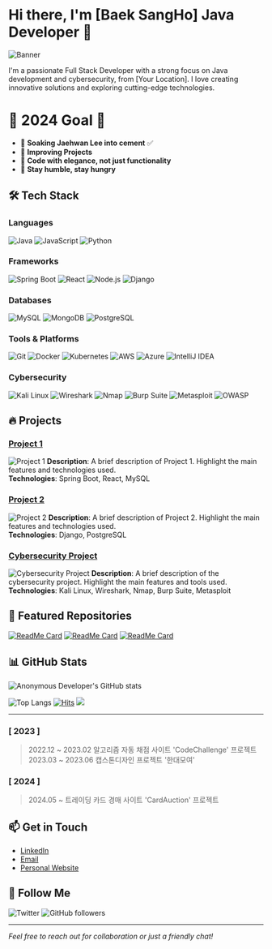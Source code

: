# Hi there, I'm [Baek SangHo] Java Developer 👋

![Banner](https://your-image-url.com/banner.png)

I'm a passionate Full Stack Developer with a strong focus on Java development and cybersecurity, from [Your Location]. I love creating innovative solutions and exploring cutting-edge technologies.

# 👋 2024 Goal 👋
- 🤗 **Soaking Jaehwan Lee into cement** ✅
- 🌱 **Improving Projects**
- 🌹 **Code with elegance, not just functionality**
- 💖 **Stay humble, stay hungry**

## 🛠️ Tech Stack

### Languages
![Java](https://img.shields.io/badge/-Java-007396?style=flat-square&logo=java&logoColor=white)
![JavaScript](https://img.shields.io/badge/-JavaScript-F7DF1E?style=flat-square&logo=javascript&logoColor=black)
![Python](https://img.shields.io/badge/-Python-3776AB?style=flat-square&logo=python&logoColor=white)

### Frameworks
![Spring Boot](https://img.shields.io/badge/-Spring%20Boot-6DB33F?style=flat-square&logo=spring-boot&logoColor=white)
![React](https://img.shields.io/badge/-React-61DAFB?style=flat-square&logo=react&logoColor=black)
![Node.js](https://img.shields.io/badge/-Node.js-339933?style=flat-square&logo=node.js&logoColor=white)
![Django](https://img.shields.io/badge/-Django-092E20?style=flat-square&logo=django&logoColor=white)

### Databases
![MySQL](https://img.shields.io/badge/-MySQL-4479A1?style=flat-square&logo=mysql&logoColor=white)
![MongoDB](https://img.shields.io/badge/-MongoDB-47A248?style=flat-square&logo=mongodb&logoColor=white)
![PostgreSQL](https://img.shields.io/badge/-PostgreSQL-336791?style=flat-square&logo=postgresql&logoColor=white)

### Tools & Platforms
![Git](https://img.shields.io/badge/-Git-F05032?style=flat-square&logo=git&logoColor=white)
![Docker](https://img.shields.io/badge/-Docker-2496ED?style=flat-square&logo=docker&logoColor=white)
![Kubernetes](https://img.shields.io/badge/-Kubernetes-326CE5?style=flat-square&logo=kubernetes&logoColor=white)
![AWS](https://img.shields.io/badge/-AWS-232F3E?style=flat-square&logo=amazon-aws&logoColor=white)
![Azure](https://img.shields.io/badge/-Azure-0078D4?style=flat-square&logo=microsoft-azure&logoColor=white)
![IntelliJ IDEA](https://img.shields.io/badge/-IntelliJ%20IDEA-000000?style=flat-square&logo=intellij-idea&logoColor=white)

### Cybersecurity
![Kali Linux](https://img.shields.io/badge/-Kali%20Linux-557C94?style=flat-square&logo=kalilinux&logoColor=white)
![Wireshark](https://img.shields.io/badge/-Wireshark-1679A7?style=flat-square&logo=wireshark&logoColor=white)
![Nmap](https://img.shields.io/badge/-Nmap-4682B4?style=flat-square&logo=nmap&logoColor=white)
![Burp Suite](https://img.shields.io/badge/-Burp%20Suite-FE7A16?style=flat-square&logo=burp-suite&logoColor=white)
![Metasploit](https://img.shields.io/badge/-Metasploit-3598DC?style=flat-square&logo=metasploit&logoColor=white)
![OWASP](https://img.shields.io/badge/-OWASP-000000?style=flat-square&logo=owasp&logoColor=white)

## 🔥 Projects

### [Project 1](https://github.com/yourusername/project1)
![Project 1](https://your-image-url.com/project1.png)
**Description**: A brief description of Project 1. Highlight the main features and technologies used.  
**Technologies**: Spring Boot, React, MySQL

### [Project 2](https://github.com/yourusername/project2)
![Project 2](https://your-image-url.com/project2.png)
**Description**: A brief description of Project 2. Highlight the main features and technologies used.  
**Technologies**: Django, PostgreSQL

### [Cybersecurity Project](https://github.com/yourusername/cybersecurity-project)
![Cybersecurity Project](https://your-image-url.com/cybersecurity-project.png)
**Description**: A brief description of the cybersecurity project. Highlight the main features and tools used.  
**Technologies**: Kali Linux, Wireshark, Nmap, Burp Suite, Metasploit

## 🌟 Featured Repositories

[![ReadMe Card](https://github-readme-stats.vercel.app/api/pin/?username=yourusername&repo=project1&theme=radical)](https://github.com/yourusername/project1)
[![ReadMe Card](https://github-readme-stats.vercel.app/api/pin/?username=yourusername&repo=project2&theme=radical)](https://github.com/yourusername/project2)
[![ReadMe Card](https://github-readme-stats.vercel.app/api/pin/?username=yourusername&repo=cybersecurity-project&theme=radical)](https://github.com/yourusername/cybersecurity-project)

## 📊 GitHub Stats

![Anonymous Developer's GitHub stats](https://github-readme-stats.vercel.app/api?username=yourusername&show_icons=true&theme=radical)

![Top Langs](https://github-readme-stats.vercel.app/api/top-langs/?username=yourusername&layout=compact&theme=radical)
[![Hits](https://hits.seeyoufarm.com/api/count/incr/badge.svg?url=https%3A%2F%2Fgithub.com%2Fsangho&count_bg=%2345DF22&title_bg=%23555555&icon=github.svg&icon_color=%23FFE4C4&title=hits&edge_flat=false)](https://hits.seeyoufarm.com)
<a href="https://www.instagram.com/sangho/" target="_blank"><img src="https://img.shields.io/badge/Instagram-E4405F?style=flat-square&logo=Instagram&logoColor=white"/></a>

--- 

### [ 2023 ]
>2022.12 ~ 2023.02 알고리즘 자동 채점 사이트 'CodeChallenge' 프로젝트   
>2023.03 ~ 2023.06 캡스톤디자인 프로젝트 '한대모여'

### [ 2024 ]
>2024.05 ~ 트레이딩 카드 경매 사이트 'CardAuction' 프로젝트
## 📫 Get in Touch

- [LinkedIn](https://www.linkedin.com/in/yourusername/)
- [Email](mailto:your.email@example.com)
- [Personal Website](https://yourwebsite.com)

## 🚀 Follow Me

![Twitter](https://img.shields.io/twitter/follow/yourusername?style=social)
![GitHub followers](https://img.shields.io/github/followers/yourusername?style=social)

---

*Feel free to reach out for collaboration or just a friendly chat!*
